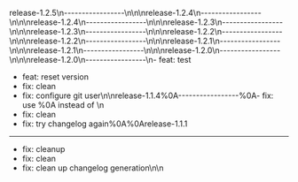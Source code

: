 release-1.2.5\n-----------------\n\n\nrelease-1.2.4\n-----------------\n\n\nrelease-1.2.4\n-----------------\n\n\nrelease-1.2.3\n-----------------\n\n\nrelease-1.2.3\n-----------------\n\n\nrelease-1.2.2\n-----------------\n\n\nrelease-1.2.2\n-----------------\n\n\nrelease-1.2.1\n-----------------\n\n\nrelease-1.2.1\n-----------------\n\n\nrelease-1.2.0\n-----------------\n\n\nrelease-1.2.0\n-----------------\n- feat: test
 - feat: reset version
 - fix: clean
 - fix: configure git user\n\nrelease-1.1.4%0A-----------------%0A- fix: use %0A instead of \n
 - fix: clean
 - fix: try changelog again%0A%0Arelease-1.1.1
-----------------
 - fix: cleanup
 - fix: clean
 - fix: clean up changelog generation\n\n
